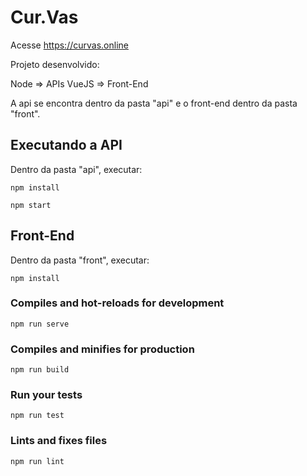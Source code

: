 # Cur.Vas

Acesse https://curvas.online

Projeto desenvolvido:

Node => APIs
VueJS => Front-End

A api se encontra dentro da pasta "api" e o front-end dentro da pasta "front".

## Executando a API
Dentro da pasta "api", executar:
```
npm install
```
```
npm start
```


## Front-End
Dentro da pasta "front", executar:
```
npm install
```

### Compiles and hot-reloads for development
```
npm run serve
```

### Compiles and minifies for production
```
npm run build
```

### Run your tests
```
npm run test
```

### Lints and fixes files
```
npm run lint
```